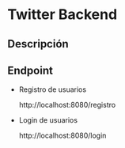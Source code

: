 # Twitter Backend

## Descripción

## Endpoint

- Registro de usuarios

  http://localhost:8080/registro

- Login de usuarios

  http://localhost:8080/login
